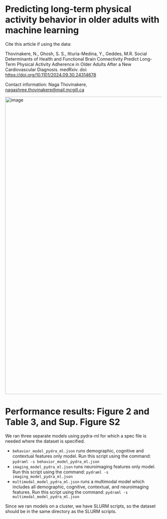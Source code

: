 # Predicting long-term physical activity behavior in older adults with machine learning 
Cite this article if using the data: 

Thovinakere, N., Ghosh, S. S., Itturia-Medina, Y., Geddes, M.R. Social Determinants of Health and Functional Brain Connectivity Predict Long-Term Physical Activity Adherence in Older Adults After a New Cardiovascular Diagnosis. medRxiv. doi: https://doi.org/10.1101/2024.09.30.24314678

Contact information: Naga Thovinakere, nagashree.thovinakere@mail.mcgill.ca

<img width="957" alt="image" src="https://github.com/user-attachments/assets/82edd3c1-ecc4-4b24-ad1a-9952506d3d4c">

# Performance results: Figure 2 and Table 3, and Sup. Figure S2

We ran three separate models using pydra-ml for which a spec file is needed where the dataset is specified. 
- `behavior_model_pydra_ml.json` runs demographic, cognitive and contextual features only model. Run this script using the command: `pydraml -s behavior_model_pydra_ml.json`
- `imaging_model_pydra_ml.json` runs neuroimaging features only model. Run this script using the command: `pydraml -s imaging_model_pydra_ml.json`
- `multimodal_model_pydra_ml.json` runs a multimodal model which includes all demographic, cognitive, contextual, and neuroimaging features. Run this script using the command: `pydraml -s multimodal_model_pydra_ml.json`

Since we ran models on a cluster, we have SLURM scripts, so the dataset should be in the same directory as the SLURM scripts.

